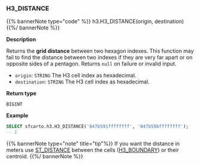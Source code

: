 ### H3_DISTANCE

{{% bannerNote type="code" %}}
h3.H3_DISTANCE(origin, destination)
{{%/ bannerNote %}}

**Description**

Returns the **grid distance** between two hexagon indexes. This function may fail to find the distance between two indexes if they are very far apart or on opposite sides of a pentagon. Returns `null` on failure or invalid input.

* `origin`: `STRING` The H3 cell index as hexadecimal.
* `destination`: `STRING` The H3 cell index as hexadecimal.

**Return type**

`BIGINT`

**Example**

```sql
SELECT sfcarto.h3.H3_DISTANCE('847b591ffffffff', '847b59bffffffff');
-- 1
```

{{% bannerNote type="note" title="tip"%}}
If you want the distance in meters use [ST_DISTANCE](https://docs.snowflake.com/en/sql-reference/functions/st_distance.html) between the cells ([H3_BOUNDARY](#st_boundary)) or their centroid.
{{%/ bannerNote %}}